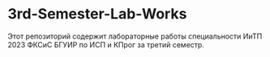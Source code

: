# 3rd-Semester-Lab-Works

Этот репозиторий содержит лабораторные работы специальности ИиТП 2023 ФКСиС БГУИР по ИСП и КПрог за третий семестр.
